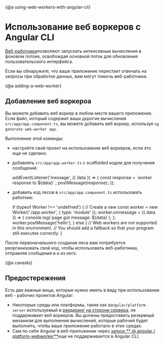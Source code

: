 {@a using-web-workers-with-angular-cli}
# Использование веб воркеров с Angular CLI

[Веб-работники](https://developer.mozilla.org/en-US/docs/Web/API/Web_Workers_API)позволяют запускать интенсивные вычисления в фоновом потоке, освобождая основной поток для обновления пользовательского интерфейса.

Если вы обнаружите, что ваше приложение перестает отвечать на запросы при обработке данных, вам могут помочь веб-работники.

{@a adding-a-web-worker}
## Добавление веб воркероа

Вы можете добавить веб воркер в любом месте вашего приложения. Если файл, который содержит ваши дорогие вычисления  `src/app/app.component.ts`, вы можете добавить веб воркер, используя `ng generate web-worker app`.

Выполнение этой команды:

- настройте свой проект на использование веб воркеров, если это еще не сделано.
- добавлять  `src/app/app.worker.ts`  с scaffolded кодом для получения сообщений:

  <code-example language="typescript" header="src/app/app.worker.ts">
  addEventListener('message', ({ data }) => {
    const response =  `worker response to ${data}` ;
    postMessage(response);
  });
 </code-example>

- добавить код лесов в  `src/app/app.component.ts`  использовать работник:

  <code-example language="typescript" header="src/app/app.component.ts">
  if (typeof Worker !== 'undefined') {
    // Create a new
    const worker = new Worker('./app.worker', { type: 'module' });
    worker.onmessage = ({ data }) => {
      console.log(`page got message: ${data}`);
    };
    worker.postMessage('hello');
  } else {
    // Web workers are not supported in this environment.
    // You should add a fallback so that your program still executes correctly.
  }
  </code-example>

После первоначального создания леса вам потребуется реорганизовать свой код, чтобы использовать веб-работника, отправляя сообщения в и из него.

{@a caveats}
## Предостережения

Есть две важные вещи, которые нужно иметь в виду при использовании веб - рабочих проектов Angular:

- Некоторые среды или платформы, такие как  `@angular/platform-server`  используемый в [рендеринг на стороне сервера](guide/universal), не поддерживает веб воркеров. Вы должны предоставить резервный механизм для выполнения вычислений, которые рабочий будет выполнять, чтобы ваше приложение работало в этих средах.
- Сам по себе Angular в веб-приложении через [запуск ** @ angular / platform-webworker**](api/platform-webworker)еще не поддерживается в Angular CLI.
